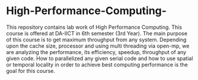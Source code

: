 # High-Performance-Computing-
This repository contains lab work of High Performance Computing. This course is offered at DA-IICT in 6th semester (3rd Year). The main purpose of this course is to get maximum throughput from any system. Depending upon the cache size, processor and using multi threading via open-mp, we are analyzing the performance, its efficiency, speedup, throughput of any given code. How to parallelized any given serial code and how to use spatial or temporal locality in order to achieve best computing performance is the goal for this course. 

